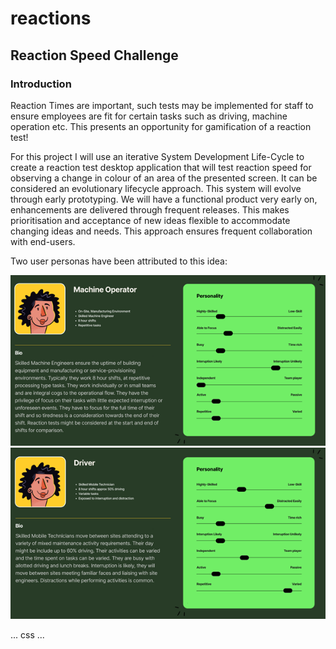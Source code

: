 # reactions
## Reaction Speed Challenge

### Introduction

Reaction Times are important, such tests may be implemented for staff to ensure employees are fit for certain tasks such as driving, machine operation etc.
This presents an opportunity for gamification of a reaction test!

For this project I will use an iterative System Development Life-Cycle to create a reaction test desktop application that will test reaction speed for observing a change in colour of an area of the presented screen. It can be considered an evolutionary lifecycle approach. This system will evolve through early prototyping. We will have a functional product very early on, enhancements are delivered through frequent releases. This makes prioritisation and acceptance of new ideas flexible to accommodate changing ideas and needs. This approach ensures frequent collaboration with end-users.

Two user personas have been attributed to this idea:

![Fig 1](fig1_user_persona_mo.png)
![Fig 2](fig2_user_persona_dr.png)





...
css
...
